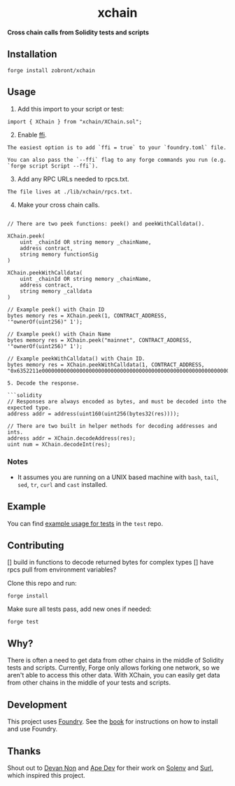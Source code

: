 # <h1 align="center"> xchain </h1>

**Cross chain calls from Solidity tests and scripts**

## Installation

```
forge install zobront/xchain
```

## Usage

1. Add this import to your script or test:

```solidity
import { XChain } from "xchain/XChain.sol";
```

2. Enable [ffi](https://book.getfoundry.sh/cheatcodes/ffi.html).

```
The easiest option is to add `ffi = true` to your `foundry.toml` file.

You can also pass the `--ffi` flag to any forge commands you run (e.g. `forge script Script --ffi`).
```

3. Add any RPC URLs needed to rpcs.txt.

```
The file lives at ./lib/xchain/rpcs.txt. 
```

4. Make your cross chain calls.

```solidity

// There are two peek functions: peek() and peekWithCalldata().

XChain.peek(
    uint _chainId OR string memory _chainName,
    address contract,
    string memory functionSig
)

XChain.peekWithCalldata(
    uint _chainId OR string memory _chainName,
    address contract,
    string memory _calldata
)

// Example peek() with Chain ID
bytes memory res = XChain.peek(1, CONTRACT_ADDRESS, '"ownerOf(uint256)" 1');

// Example peek() with Chain Name
bytes memory res = XChain.peek("mainnet", CONTRACT_ADDRESS, '"ownerOf(uint256)" 1');

// Example peekWithCalldata() with Chain ID.
bytes memory res = XChain.peekWithCalldata(1, CONTRACT_ADDRESS, "0x6352211e0000000000000000000000000000000000000000000000000000000000000001");

5. Decode the response.

```solidity
// Responses are always encoded as bytes, and must be decoded into the expected type.
address addr = address(uint160(uint256(bytes32(res))));

// There are two built in helper methods for decoding addresses and ints.
address addr = XChain.decodeAddress(res);
uint num = XChain.decodeInt(res);

```

### Notes

- It assumes you are running on a UNIX based machine with `bash`, `tail`, `sed`, `tr`, `curl` and `cast` installed.

## Example

You can find [example usage for tests](./test/XChain.t.sol) in the `test` repo.

## Contributing

[] build in functions to decode returned bytes for complex types
[] have rpcs pull from environment variables?

Clone this repo and run:

```
forge install
```

Make sure all tests pass, add new ones if needed:

```
forge test
```

## Why?

There is often a need to get data from other chains in the middle of Solidity tests and scripts. Currently, Forge only allows forking one network, so we aren't able to access this other data. With XChain, you can easily get data from other chains in the middle of your tests and scripts.

## Development

This project uses [Foundry](https://getfoundry.sh). See the [book](https://book.getfoundry.sh/getting-started/installation.html) for instructions on how to install and use Foundry.

## Thanks

Shout out to [Devan Non](https://twitter.com/devan_non) and [Ape Dev](https://twitter.com/_apedev) for their work on [Solenv](https://github.com/memester-xyz/solenv) and [Surl](https://github.com/memester-xyz/surl/), which inspired this project.